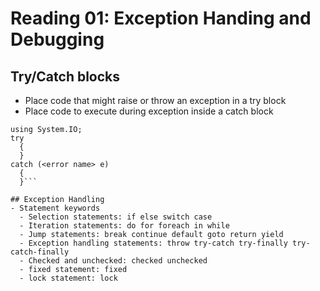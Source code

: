 # Reading 01: Exception Handing and Debugging
## Try/Catch blocks
- Place code that might raise or throw an exception in a try block
- Place code to execute during exception inside a catch block
```using System;
using System.IO;
try
  {
  }
catch (<error name> e)
  {
  }```

## Exception Handling
- Statement keywords
  - Selection statements: if else switch case
  - Iteration statements: do for foreach in while
  - Jump statements: break continue default goto return yield
  - Exception handling statements: throw try-catch try-finally try-catch-finally
  - Checked and unchecked: checked unchecked
  - fixed statement: fixed
  - lock statement: lock
